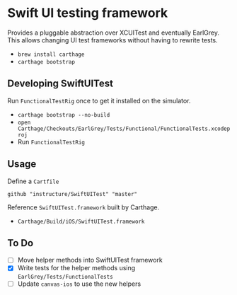 # Swift UI testing framework

Provides a pluggable abstraction over XCUITest and eventually EarlGrey.
This allows changing UI test frameworks without having to rewrite tests.

- `brew install carthage`
- `carthage bootstrap`

## Developing SwiftUITest

Run `FunctionalTestRig` once to get it installed on the simulator.

- `carthage bootstrap --no-build`
- `open Carthage/Checkouts/EarlGrey/Tests/Functional/FunctionalTests.xcodeproj`
- Run `FunctionalTestRig`

## Usage

Define a `Cartfile`

```
github "instructure/SwiftUITest" "master"
```

Reference `SwiftUITest.framework` built by Carthage.

- `Carthage/Build/iOS/SwiftUITest.framework`

## To Do

- [ ] Move helper methods into SwiftUITest framework
- [x] Write tests for the helper methods using `EarlGrey/Tests/FunctionalTests`
- [ ] Update `canvas-ios` to use the new helpers
